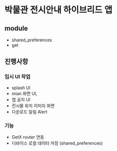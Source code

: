 # 박물관 전시안내 하이브리드 앱

## module
- shared_preferences 
- get

## 진행사항

### 임시 UI 작업
- splash UI
- mian 화면 UI,
- 앱 공지 UI
- 전시물 위치 이미지 화면
- 다운로드 알림 Alert

### 기능
- GetX router 연동
- 디바이스 로컬 데이터 저장 (shared_preferences)
